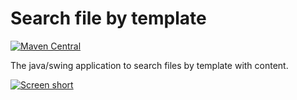 Search file by template
=======================

[![Maven Central](https://img.shields.io/maven-central/v/com.github.javadev/search-file-by-template.svg)](http://search.maven.org/#search%7Cga%7C1%7Cg%3A%22com.github.javadev%22%20AND%20a%3A%22search-file-by-template%22)

The java/swing application to search files by template with content.

[![Screen short](https://raw.github.com/javadev/search-file-by-template/master/searchfilebytemplate.png)](https://github.com/javadev/search-file-by-template)
